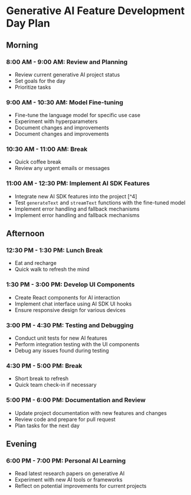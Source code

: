 # Generative AI Feature Development Day Plan

## Morning

### 8:00 AM - 9:00 AM: Review and Planning
- Review current generative AI project status
- Set goals for the day
- Prioritize tasks

### 9:00 AM - 10:30 AM: Model Fine-tuning
- Fine-tune the language model for specific use case
- Experiment with hyperparameters
- Document changes and improvements
- Document changes and improvements

### 10:30 AM - 11:00 AM: Break
- Quick coffee break
- Review any urgent emails or messages

### 11:00 AM - 12:30 PM: Implement AI SDK Features
- Integrate new AI SDK features into the project [^4]
- Test `generateText` and `streamText` functions with the fine-tuned model
- Implement error handling and fallback mechanisms
- Implement error handling and fallback mechanisms

## Afternoon

### 12:30 PM - 1:30 PM: Lunch Break
- Eat and recharge
- Quick walk to refresh the mind

### 1:30 PM - 3:00 PM: Develop UI Components
- Create React components for AI interaction
- Implement chat interface using AI SDK UI hooks
- Ensure responsive design for various devices

### 3:00 PM - 4:30 PM: Testing and Debugging
- Conduct unit tests for new AI features
- Perform integration testing with the UI components
- Debug any issues found during testing

### 4:30 PM - 5:00 PM: Break
- Short break to refresh
- Quick team check-in if necessary

### 5:00 PM - 6:00 PM: Documentation and Review
- Update project documentation with new features and changes
- Review code and prepare for pull request
- Plan tasks for the next day

## Evening

### 6:00 PM - 7:00 PM: Personal AI Learning
- Read latest research papers on generative AI
- Experiment with new AI tools or frameworks
- Reflect on potential improvements for current projects